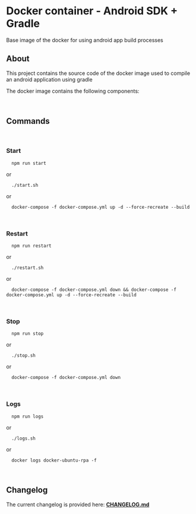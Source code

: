 # Docker container - Android SDK + Gradle
Base image of the docker for using android app build processes

## About

This project contains the source code of the docker image used to compile an android application using gradle

The docker image contains the following components:

<br />

## Commands

<br />

### Start
```
  npm run start
```
or  
```
  ./start.sh
```  
or  
```
  docker-compose -f docker-compose.yml up -d --force-recreate --build
``` 

<br />


### Restart
```
  npm run restart
```  
or
```
  ./restart.sh
``` 
or  
```
  docker-compose -f docker-compose.yml down && docker-compose -f docker-compose.yml up -d --force-recreate --build
```

<br />

### Stop
```
  npm run stop
```  
or
```
  ./stop.sh
```  
or  
```
  docker-compose -f docker-compose.yml down
```

<br />

### Logs
```
  npm run logs
``` 
or
```
  ./logs.sh
``` 
or
```
  docker logs docker-ubuntu-rpa -f
``` 

<br />

## Changelog

The current changelog is provided here: **[CHANGELOG.md](CHANGELOG.md)**
